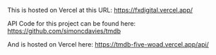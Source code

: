 This is hosted on Vercel at this URL: https://fxdigital.vercel.app/

API Code for this project can be found here: https://github.com/simoncdavies/tmdb

And is hosted on Vercel here: https://tmdb-five-woad.vercel.app/api/
